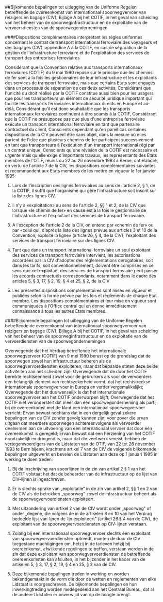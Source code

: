 <meta http-equiv='Content-Type' content='text/html; charset=utf-8' />

##Bijkomende bepalingen tot uitlegging van de Uniforme Regelen betreffende de overeenkomst van internationaal spoorwegvervoer van reizigers en bagage (CIV), Bijlage A bij het COTIF, in het geval van scheiding van het beheer van de spoorweginfrastructuur en de exploitatie van de vervoersdiensten van de spoorwegondernemingen

####Dispositions complémentaires interprétant les règles uniformes concernant le contrat de transport international ferroviaire des voyageurs et des bagages (CIV), appendice A à la COTIF, en cas de séparation de la gestion de l'infrastructure ferroviaire et de l'exploitation des services de transport des entreprises ferroviaires

Considérant que la Convention relative aux transports internationaux ferroviaires (COTIF) du 9 mai 1980 repose sur le principe que les chemins de fer sont à la fois les gestionnaires de leur infrastructure et les exploitants des services de transport ferroviaire, mais que certains Etats sont engagés dans un processus de séparation de ces deux activités, Considérant que l'unicité du droit réalisé par la COTIF constitue aussi bien pour les usagers que pour les transporteurs un élément de sécurité juridique important qui facilite les transports ferroviaires internationaux directs en Europe et au-delà, Considérant qu'il est donc souhaitable que les transports internationaux ferroviaires continuent à être soumis à la COTIF, Considérant que la COTIF ne présuppose pas que plus d'une entreprise ferroviaire exécute un transport international ferroviaire en tant que partenaire contractuel du client, Conscients cependant qu'en pareil cas certaines dispositions de la CIV peuvent être sans objet, dans la mesure où elles partent de l'idée que plusieurs chemins de fer participent successivement en tant que transporteurs à l'exécution d'un transport international régi par un contrat unique, Conscients qu'une révision de la COTIF est nécessaire et urgente mais qu'elle exige d'importants travaux, les représentants des Etats membres de l'OTIF, réunis du 22 au 26 novembre 1993 à Berne, ont élaboré, en vertu de l'article 7 de la CIV, les dispositions complémentaires suivantes et recommandent aux Etats membres de les mettre en vigueur le 1er janvier 1995: 

1. Lors de l'inscription des lignes ferroviaires au sens de l'article 2, § 1, de la COTIF, il suffit que l'organisme qui gère l'infrastructure soit inscrit sur la liste des lignes CIV.  

2. Il n'y a «exploitation» au sens de l'article 2, §§ 1 et 2, de la CIV que lorsque «le chemin de fer» en cause est à la fois le gestionnaire de l'infrastructure et l'exploitant des services de transport ferroviaire.  

3. A l'exception de l'article 2 de la CIV, on entend par «chemin de fer» ou par «celui qui, d'après la liste des lignes prévue aux articles 3 et 10 de la Convention, exploite la ligne» (article 26, § 4, de la CIV), l'exploitant des services de transport ferroviaire sur des lignes CIV.  

4. Tant que dans un transport international ferroviaire un seul exploitant des services de transport ferroviaire intervient, les autorisations accordées par la CIV d'adopter des réglementations dérogatoires, soit dans les tarifs, soit conventionnellement, doivent être comprises en ce sens que cet exploitant des services de transport ferroviaire peut passer les accords contractuels correspondants, notamment dans le cadre des articles 5, § 3, 17, § 2, 19, § 4 et 25, § 2, de la CIV  

5. Les présentes dispositions complémentaires sont mises en vigueur et publiées selon la forme prévue par les lois et règlements de chaque Etat membre. Les dispositions complémentaires et leur mise en vigueur sont communiquées à l'Office central qui en donne immédiatement connaissance à tous les autres Etats membres.     

####Bijkomende bepalingen tot uitlegging van de Uniforme Regelen betreffende de overeenkomst van internationaal spoorwegvervoer van reizigers en bagage (CIV), Bijlage A bij het COTIF, in het geval van scheiding van het beheer van de spoorweginfrastructuur en de exploitatie van de vervoerdiensten van de spoorwegondernemingen

Overwegende dat het Verdrag betreffende het internationale spoorwegvervoer (COTIF) van 9 mei 1980 berust op de grondslag dat de spoorwegen zowel hun infrastructuur beheren als de spoorwegvervoerdiensten exploiteren, maar dat bepaalde staten deze beide activiteiten aan het scheiden zijn; Overwegende dat de door het COTIF bereikte rechtseenheid zowel voor de gebruikers als voor de vervoerders een belangrijk element van rechtszekerheid vormt, dat het rechtstreekse internationale spoorwegvervoer in Europa en verder vergemakkelijkt; Overwegende dat het dus wenselijk is dat het internationale spoorwegvervoer aan het COTIF onderworpen blijft; Overwegende dat het COTIF niet veronderstelt dat meer dan één spoorwegonderneming als partij bij de overeenkomst met de klant een internationaal spoorwegvervoer verricht; Ervan bewust nochtans dat in een dergelijk geval zekere bepalingen van de CIV zonder gevolg kunnen zijn, voor zover die ervan uitgaan dat meerdere spoorwegen achtereenvolgens als vervoerder deelnemen aan de uitvoering van een internationaal vervoer dat door één overeenkomst is geregeld; Ervan bewust dat een herziening van het COTIF noodzakelijk en dringend is, maar dat die veel werk vereist, hebben de vertegenwoordigers van de Lidstaten van de OTIF, van 22 tot 26 november 1993 te Bern bijeen, krachtens artikel 7 van de CIV de volgende bijkomende bepalingen uitgewerkt en bevelen de Lidstaten aan deze op 1 januari 1995 in werking te doen treden: 

1. Bij de inschrijving van spoorlijnen in de zin van artikel 2 § 1 van het COTIF volstaat het dat de beheerder van de infrastructuur op de lijst van CIV-lijnen is ingeschreven.  

2. Er is slechts sprake van „exploitatie" in de zin van artikel 2, §§ 1 en 2 van de CIV als de betrokken „spoorweg" zowel de infrastructuur beheert als de spoorwegvervoerdiensten exploiteert.  

3. Met uitzondering van artikel 2 van de CIV wordt onder „spoorweg" of onder „degene, die volgens de in de artikelen 3 en 10 van het Verdrag bedoelde lijst van lijnen de lijn exploiteert" (artikel 26 § 4 van de CIV), de exploitant van de spoorwegvervoerdiensten op CIV-lijnen verstaan.  

4. Zolang bij een internationaal spoorwegvervoer slechts één exploitant van spoorwegvervoerdiensten optreedt, moeten de door de CIV toegestane machtigingen om, hetzij in de tarieven hetzij bij overeenkomst, afwijkende regelingen te treffen, verstaan worden in de zin dat deze exploitant van spoorwegvervoerdiensten de betreffende overeenkomsten kan afsluiten, in het bijzonder in het kader van de artikelen 5, § 3, 17, § 2, 19, § 4 en 25, § 2 van de CIV.  

5. Deze bijkomende bepalingen treden in werking en worden bekendgemaakt in de vorm die door de wetten en reglementen van elke Lidstaat is voorgeschreven. De bijkomende bepalingen en hun inwerkingtreding worden medegedeeld aan het Centraal Bureau, dat al de andere Lidstaten er onverwijld van op de hoogte brengt.     
